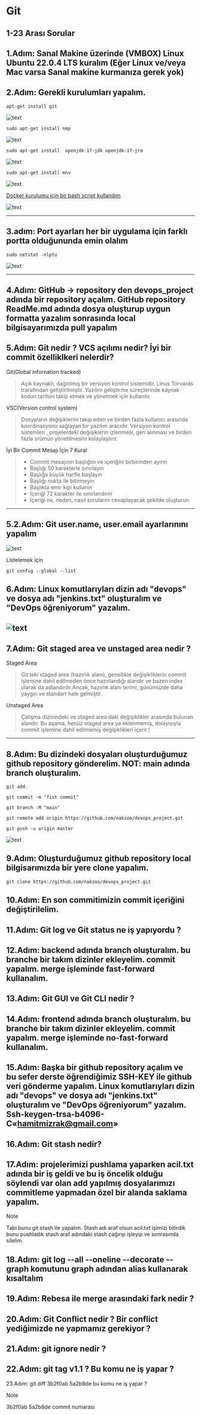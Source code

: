 # Git
## 1-23 Arası Sorular 

1.Adım: Sanal Makine üzerinde (VMBOX) Linux Ubuntu 22.0.4 LTS kuralım (Eğer Linux ve/veya Mac varsa Sanal makine kurmanıza gerek yok)
---


2.Adım: Gerekli kurulumları yapalım.
---

```
apt-get install git
```
![text](../images/2.1.git.png) 


```
sudo apt-get install nmp
```


![text](../images/2.2.npm.png) 

```
sudo apt-get install  openjdk-17-jdk openjdk-17-jre
```


![text](../images/2.4jdk.png) 

```
sudo apt-get install mnv
```

![text](../images/2.3.mvn.png) 


[Docker kurulumu için bir bash script kullandım](ReadMe.md) 


![text](../images/2.5.docker.png) 

---


3.adım: Port ayarları her bir uygulama için farklı portta olduğununda emin olalım
---

```
sudo netstat -nlptu
```

![text](../images/3.ports.png) 

---

4.Adım: GitHub -> repository den   devops_project adında bir repository açalım. GitHub repository ReadMe.md adında dosya oluşturup uygun formatta yazalım sonrasında local bilgisayarımızda pull yapalım
---

5.Adım: Git nedir ? VCS açılımı nedir? İyi bir commit özelliklkeri nelerdir?
---

Git(Global infornation tracked)
 > Açık kaynaklı, dağıtılmış bir versiyon kontrol sistemidir. Linus Torvards trarafından geliştirilmiştir. Yazılım geliştirme süreçlerinde kaynak kodun tarihini takip etmek ve yönetmek için kullanılır.

VSC(Version control system)
  > Dosyaların değişiklerini takip eden ve birden fazla kullanıcı arasında koordinasyonu sağlayan bir yazılım aracıdır. Versiyon kontrol sistemleri , projelerdeki değişiklerin izlenmesi, geri alınması ve birden fazla srümün yönetilmesini kolaylaştırır.

İyi Bir Commit Mesajı İçin 7 Kural
> * Commit mesajının başlığını ve içeriğini birbirinden ayırın
> * Başlığı 50 karakterle sınırlayın
> * Başlığa büyük harfle başlayın
> * Başlığı nokta ile bitirmeyin
> * Başlıkta emir kipi kullanın
> * İçeriği 72 karakter ile sınırlandırın
> * İçeriği ne, neden, nasıl sorularını cevaplayacak şekilde oluşturun
---

5.2.Adım: Git user.name, user.email ayarlarınını yapalım
---
![text](<../images/5.1.user-email.png>)

Listelemek için

```
git config --global --list
```

6.Adım: Linux komutlarıyları dizin adı "devops" ve dosya adı "jenkins.txt" oluşturalım ve "DevOps öğreniyorum" yazalım.
---

![text](<../images/6.png>)
---

7.Adım: Git staged area ve unstaged area nedir ?
---

Staged Area
> Git teki staged area (hazırlık alanı), genellikle değişikliklerin commit işlemine dahil edilmeden önce hazırlandığı alandır ve bazen index olarak da  adlandırılır.Ancak, hazırlık alanı terimi, günümüzde daha yaygın ve standart hale gelmiştir.


Unstaged Area
 > Çalışma dizinindeki ve staged area daki değişiklikler arasında bulunan alandır. Bu aşama, henüz staged area ya eklenmemiş, dolayısıyla commit işlemine dahil edilmemiş değişiklikleri içerir.!
---


8.Adım: Bu dizindeki dosyaları oluşturduğumuz github repository gönderelim. NOT: main adında branch oluşturalım.
---
```
git add.
```

```
git commit -m "fist commit"
```

```
git branch -M "main"
```

```
git remote add origin https://github.com/nakzoo/devops_project.git
```

```
git push -u origin master
```

![text](<../images/8.png>)


9.Adım: Oluşturduğumuz github repository local bilgisarımızda bir yere clone yapalım.
---

```
git clone https://github.com/nakzoo/devops_project.git
```

10.Adım: En son commitimizin commit içeriğini değiştirilelim.
---



11.Adım: Git log ve Git status ne iş yapıyordu ?
---

12.Adım: backend adında branch oluşturalım. bu branche bir takım dizinler ekleyelim. commit yapalım. merge işleminde fast-forward kullanalım.
---


13.Adım: Git GUI ve Git CLI nedir ?
---


14.Adım: frontend adında branch oluşturalım. bu branche bir takım dizinler ekleyelim. commit yapalım. merge işleminde no-fast-forward kullanalım.
---

15.Adım: Başka bir github repository açalım ve bu sefer derste öğrendiğimiz SSH-KEY ile github veri gönderme yapalım.
Linux komutlarıyları dizin adı "devops" ve dosya adı "jenkins.txt" oluşturalım ve "DevOps öğreniyorum" yazalım.
Ssh-keygen-trsa-b4096-C«hamitmizrak@gmail.com»
---

16.Adım: Git stash nedir?
---

17.Adım: projelerimizi pushlama yaparken acil.txt adında bir iş geldi ve bu iş öncelik olduğu söylendi var olan add yapılmış dosyalarımızı commitleme yapmadan özel bir alanda saklama yapalım.
---

> [!NOTE]
Tabi bunu git stash ile yapalım. 
 Stash adı araf olsun
 acil.txt işimizi bitirdik bunu pushladık
stash araf adındaki stash çağırıp işleyip ve sonrasında silelim.


18.Adım: git log --all --oneline --decorate --graph komutunu graph adından alias kullanarak kısaltalım
---

19.Adım: Rebesa ile merge arasındaki fark nedir ?
---

20.Adım: Git Conflict nedir ? Bir conflict yediğimizde ne yapmamız gerekiyor ?
---

21.Adım: git ignore nedir ?
---


22.Adım: git tag v1.1 ? Bu komu ne iş yapar ?
---


23.Adım: git diff 3b2f0ab 5a2b8de bu komu ne iş yapar ? 
> [!NOTE]
> 3b2f0ab 5a2b8de commit numarası






